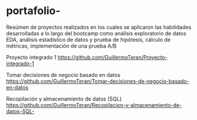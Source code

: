# portafolio-
Resúmen de proyectos realizados en los cuales se aplicaron las habilidades desarrolladas a lo largo del bootcamp como análisis exploratorio de datos EDA, análisis estadístico de datos y prueba de hipótesis, cálculo de métricas, implementación de una prueba A/B 

Proyecto integrado 1
https://github.com/GuillermoTeran/Proyecto-integrado-1

Tomar decisiones de negocio basado en datos 
https://github.com/GuillermoTeran/Tomar-decisiones-de-negocio-basado-en-datos

Recopilación y almacenamiento de datos (SQL)
https://github.com/GuillermoTeran/Recopilacion-y-almacenamiento-de-datos-SQL-




